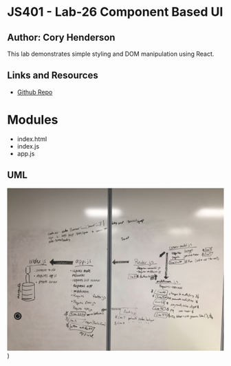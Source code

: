 # JS401 - Lab-26 Component Based UI
## Author: Cory Henderson
This lab demonstrates simple styling and DOM manipulation using React.

## Links and Resources
- [Github Repo](https://github.com/401-advanced-javascript-1/lab-11-authentication/tree/submission)


# Modules
- index.html
- index.js
- app.js

## UML
![alt](https://github.com/401-advanced-javascript-1/lab-11-authentication/blob/submission/images/authenticaion-UML.JPG))
